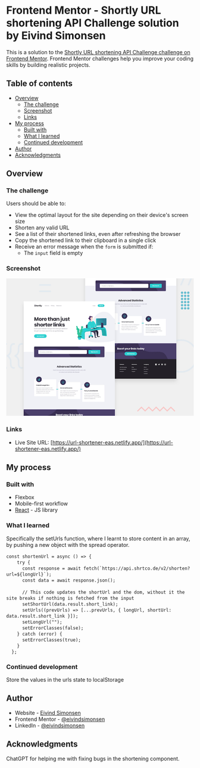 # Frontend Mentor - Shortly URL shortening API Challenge solution by Eivind Simonsen

This is a solution to the [Shortly URL shortening API Challenge challenge on Frontend Mentor](https://www.frontendmentor.io/challenges/url-shortening-api-landing-page-2ce3ob-G). Frontend Mentor challenges help you improve your coding skills by building realistic projects.

## Table of contents

- [Overview](#overview)
  - [The challenge](#the-challenge)
  - [Screenshot](#screenshot)
  - [Links](#links)
- [My process](#my-process)
  - [Built with](#built-with)
  - [What I learned](#what-i-learned)
  - [Continued development](#continued-development)
- [Author](#author)
- [Acknowledgments](#acknowledgments)

## Overview

### The challenge

Users should be able to:

- View the optimal layout for the site depending on their device's screen size
- Shorten any valid URL
- See a list of their shortened links, even after refreshing the browser
- Copy the shortened link to their clipboard in a single click
- Receive an error message when the `form` is submitted if:
  - The `input` field is empty

### Screenshot

![Design preview for the Shortly URL shortening API coding challenge](./design/desktop-preview.jpg)

### Links

- Live Site URL: [https://url-shortener-eas.netlify.app/](https://url-shortener-eas.netlify.app/)

## My process

### Built with

- Flexbox
- Mobile-first workflow
- [React](https://reactjs.org/) - JS library

### What I learned

Specifically the setUrls function, where I learnt to store content in an array, by pushing a new object with the spread operator.

```JSX
const shortenUrl = async () => {
    try {
      const response = await fetch(`https://api.shrtco.de/v2/shorten?url=${longUrl}`);
      const data = await response.json();

      // This code updates the shortUrl and the dom, without it the site breaks if nothing is fetched from the input
      setShortUrl(data.result.short_link);
      setUrls((prevUrls) => [...prevUrls, { longUrl, shortUrl: data.result.short_link }]);
      setLongUrl("");
      setErrorClasses(false);
    } catch (error) {
      setErrorClasses(true);
    }
  };
```

### Continued development

Store the values in the urls state to localStorage

## Author

- Website - [Eivind Simonsen](https://www.easimonsen.com/)
- Frontend Mentor - [@eivindsimonsen](https://www.frontendmentor.io/profile/eivindsimonsen)
- LinkedIn - [@eivindsimonsen](https://www.linkedin.com/in/eivind-simonsen-9469121b9/)

## Acknowledgments

ChatGPT for helping me with fixing bugs in the shortening component.
